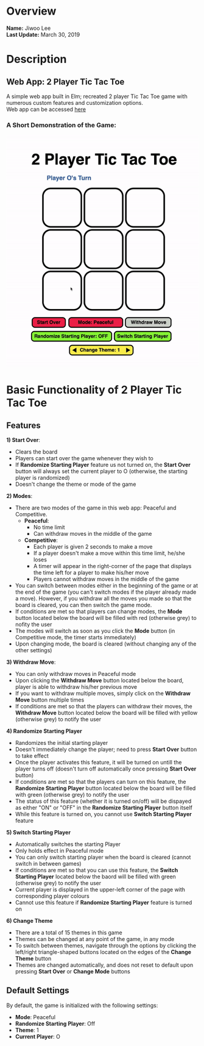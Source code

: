 # Overview
**Name:** Jiwoo Lee  
**Last Update:** March 30, 2019  

# Description
## Web App: 2 Player Tic Tac Toe
A simple web app built in Elm; recreated 2 player Tic Tac Toe game with numerous custom features and customization options.   
Web app can be accessed [here](https://mac1xa3.ca/u/leej229/simpleapp.html)

### A Short Demonstration of the Game:
![](tic.gif)

# Basic Functionality of 2 Player Tic Tac Toe
## Features
**1) Start Over**: 
* Clears the board
* Players can start over the game whenever they wish to
* If **Randomize Starting Player** feature us not turned on, the **Start Over** button will always set the current player to O (otherwise, the starting player is randomized)
* Doesn't change the theme or mode of the game

**2) Modes**: 
* There are two modes of the game in this web app: Peaceful and Competitive. 
    * **Peaceful**: 
        * No time limit
        * Can withdraw moves in the middle of the game 
    * **Competitive**:
        * Each player is given 2 seconds to make a move
        * If a player doesn't make a move within this time limit, he/she loses
        * A timer will appear in the right-corner of the page that displays the time left for a player to make his/her move
        * Players cannot withdraw moves in the middle of the game 
* You can switch between modes either in the beginning of the game or at the end of the game (you can't switch modes if the player already made a move). However, if you withdraw all the moves you made so that the board is cleared, you can then switch the game mode.   
* If conditions are met so that players can change modes, the **Mode** button located below the board will be filled with red (otherwise grey) to nofity the user
* The modes will switch as soon as you click the **Mode** button (in Competitive mode, the timer starts immediately)
* Upon changing mode, the board is cleared (without changing any of the other settings)


**3) Withdraw Move**: 
* You can only withdraw moves in Peaceful mode
* Upon clicking the **Withdraw Move** button located below the board, player is able to withdraw his/her previous move
* If you want to withdraw multiple moves, simply click on the **Withdraw Move** button multiple times
* If conditions are met so that the players can withdraw their moves, the **Withdraw Move** button located below the board will be filled with yellow (otherwise grey) to notify the user

**4) Randomize Starting Player**
* Randomizes the initial starting player
* Doesn't immediately change the player; need to press **Start Over** button to take effect
* Once the player activates this feature, it will be turned on untill the player turns off (doesn't turn off automatically once pressing **Start Over** button)
* If conditions are met so that the players can turn on this feature, the **Randomize Starting Player** button located below the board will be filled with green (otherwise grey) to notify the user
* The status of this feature (whether it is turned on/off) will be dispayed as either "ON" or "OFF" in the **Randomize Starting Player** button itself
* While this feature is turned on, you cannot use **Switch Starting Player** feature

**5) Switch Starting Player**
* Automatically switches the starting Player
* Only holds effect in Peaceful mode
* You can only switch starting player when the board is cleared (cannot switch in between games)
* If conditions are met so that you can use this feature, the **Switch Starting Player** located below the baord will be filled with green (otherwise grey) to notify the user
* Current player is displayed in the upper-left corner of the page with corresponding player colours
* Cannot use this feature if **Randomize Starting Player** feature is turned on 

**6) Change Theme**
* There are a total of 15 themes in this game
* Themes can be changed at any point of the game, in any mode
* To switch between themes, navigate through the options by clicking the left/right triangle-shaped buttons located on the edges of the **Change Theme** button
* Themes are changed automatically, and does not reset to default upon pressing **Start Over** or **Change Mode** buttons


## Default Settings
By default, the game is initialized with the following settings:
* **Mode**: Peaceful
* **Randomize Starting Player**: Off
* **Theme**: 1
* **Current Player**: O

